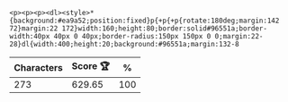 `<p><p><p><dl><style>*{background:#ea9a52;position:fixed}p{+p{+p{rotate:180deg;margin:142 72}margin:22 172}width:160;height:80;border:solid#96551a;border-width:40px 40px 0 40px;border-radius:150px 150px 0 0;margin:22-28}dl{width:400;height:20;background:#96551a;margin:132-8`

| Characters | Score 🏆 | %   |
| ---------- | -------- | --- |
| 273        | 629.65   | 100 |
